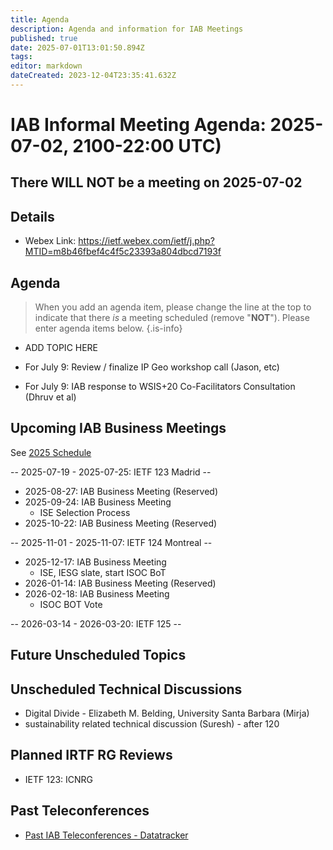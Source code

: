 ```yaml
---
title: Agenda
description: Agenda and information for IAB Meetings
published: true
date: 2025-07-01T13:01:50.894Z
tags: 
editor: markdown
dateCreated: 2023-12-04T23:35:41.632Z
---
```


# IAB Informal Meeting Agenda: 2025-07-02, 2100-22:00 UTC)

## There WILL NOT be a meeting on 2025-07-02

## Details

* Webex Link: https://ietf.webex.com/ietf/j.php?MTID=m8b46fbef4c4f5c23393a804dbcd7193f


## Agenda

> When you add an agenda item, please change the line at the top to indicate that there *is* a meeting scheduled (remove "**NOT**"). Please enter agenda items below.
{.is-info}

- ADD TOPIC HERE

- For July 9: Review / finalize IP Geo workshop call (Jason, etc)
- For July 9: IAB response to WSIS+20 Co-Facilitators Consultation (Dhruv et al)


## Upcoming IAB Business Meetings

See [2025 Schedule](https://wiki.ietf.org/group/iab/2025_Schedule)

-- 2025-07-19 - 2025-07-25: IETF 123 Madrid --

- 2025-08-27: IAB Business Meeting (Reserved)
- 2025-09-24: IAB Business Meeting
    - ISE Selection Process
- 2025-10-22: IAB Business Meeting (Reserved)

-- 2025-11-01 - 2025-11-07: IETF 124 Montreal --

- 2025-12-17: IAB Business Meeting
    - ISE, IESG slate, start ISOC BoT
- 2026-01-14: IAB Business Meeting (Reserved)
- 2026-02-18: IAB Business Meeting 
    - ISOC BOT Vote
    
-- 2026-03-14 - 2026-03-20: IETF 125 --

## Future Unscheduled Topics 


## Unscheduled Technical Discussions

* Digital Divide - Elizabeth M. Belding, University Santa Barbara (Mirja)
* sustainability related technical discussion (Suresh) - after 120


## Planned IRTF RG Reviews 

* IETF 123: ICNRG

## Past Teleconferences 

* [Past IAB Teleconferences - Datatracker](https://datatracker.ietf.org/group/iab/meetings/)


<!--
### Alternate Zoom info:

* [Zoom link](https://ietf.zoom.us/j/2649121587?pwd=dVJXTHRoQ2RqeE5tY2huWFFDdTFpdz09)
* Passcode: 1234
-->
